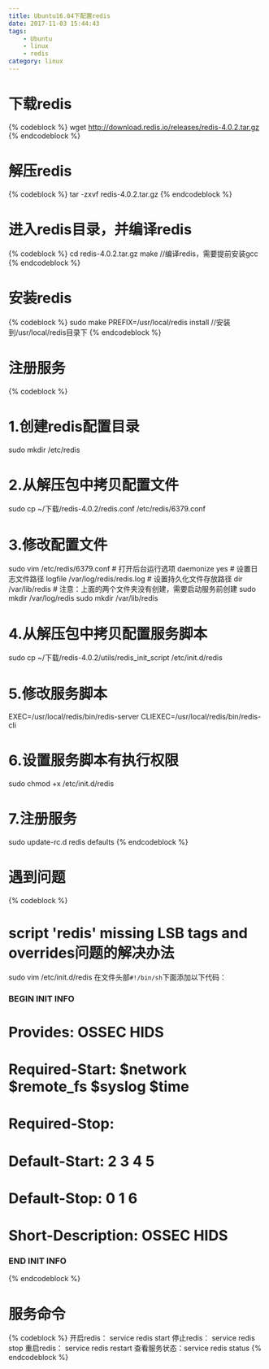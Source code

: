 ```yaml
---
title: Ubuntu16.04下配置redis
date: 2017-11-03 15:44:43
tags: 
    - Ubuntu
    - linux
    - redis
category: linux
---
```

# 下载redis
{% codeblock %}
wget http://download.redis.io/releases/redis-4.0.2.tar.gz
{% endcodeblock %}
# 解压redis
{% codeblock %}
tar -zxvf redis-4.0.2.tar.gz
{% endcodeblock %}
# 进入redis目录，并编译redis
{% codeblock %}
cd redis-4.0.2.tar.gz
make //编译redis，需要提前安装gcc
{% endcodeblock %}
# 安装redis
{% codeblock %}
sudo make PREFIX=/usr/local/redis install //安装到/usr/local/redis目录下
{% endcodeblock %}
# 注册服务
{% codeblock %}
# 1.创建redis配置目录
sudo mkdir /etc/redis
# 2.从解压包中拷贝配置文件
sudo cp ~/下载/redis-4.0.2/redis.conf /etc/redis/6379.conf
# 3.修改配置文件
sudo vim /etc/redis/6379.conf
    # 打开后台运行选项
    daemonize yes
    # 设置日志文件路径
    logfile /var/log/redis/redis.log
    # 设置持久化文件存放路径
    dir /var/lib/redis 
    # 注意：上面的两个文件夹没有创建，需要启动服务前创建
    sudo mkdir /var/log/redis
    sudo mkdir /var/lib/redis
# 4.从解压包中拷贝配置服务脚本
sudo cp ~/下载/redis-4.0.2/utils/redis_init_script /etc/init.d/redis
# 5.修改服务脚本
EXEC=/usr/local/redis/bin/redis-server
CLIEXEC=/usr/local/redis/bin/redis-cli
# 6.设置服务脚本有执行权限
sudo chmod +x /etc/init.d/redis
# 7.注册服务
sudo update-rc.d redis defaults
{% endcodeblock %}
# 遇到问题
{% codeblock %}
# script 'redis' missing LSB tags and overrides问题的解决办法
sudo vim /etc/init.d/redis
在文件头部`#!/bin/sh`下面添加以下代码：
### BEGIN INIT INFO
# Provides: OSSEC HIDS
# Required-Start: $network $remote_fs $syslog $time
# Required-Stop:
# Default-Start: 2 3 4 5
# Default-Stop: 0 1 6
# Short-Description: OSSEC HIDS
### END INIT INFO
{% endcodeblock %}
# 服务命令
{% codeblock %}
开启redis： service redis start
停止redis： service redis stop
重启redis： service redis restart
查看服务状态：service redis status
{% endcodeblock %}

